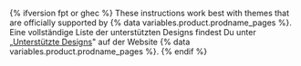 {% ifversion fpt or ghec %}
These instructions work best with themes that are officially supported by
{% data variables.product.prodname_pages %}. Eine vollständige Liste der unterstützten Designs findest Du unter „[Unterstützte Designs](https://pages.github.com/themes/)" auf der Website {% data variables.product.prodname_pages %}.
{% endif %}
